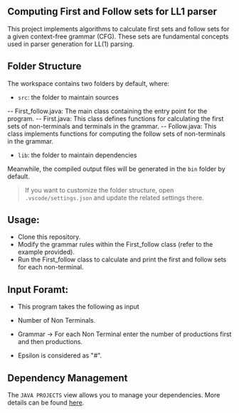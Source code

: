 ## Computing First and Follow sets for LL1 parser

This project implements algorithms to calculate first sets and follow sets for a given context-free grammar (CFG). These sets are fundamental concepts used in parser generation for LL(1) parsing.

## Folder Structure

The workspace contains two folders by default, where:

- `src`: the folder to maintain sources

-- First_follow.java: The main class containing the entry point for the program.
-- First.java: This class defines functions for calculating the first sets of non-terminals and terminals in the grammar.
-- Follow.java: This class implements functions for computing the follow sets of non-terminals in the grammar.

- `lib`: the folder to maintain dependencies

Meanwhile, the compiled output files will be generated in the `bin` folder by default.

> If you want to customize the folder structure, open `.vscode/settings.json` and update the related settings there.

## Usage:

- Clone this repository.
- Modify the grammar rules within the First_follow class (refer to the example provided).
- Run the First_follow class to calculate and print the first and follow sets for each non-terminal.

## Input Foramt:
- This program takes the following as input

- Number of Non Terminals.
- Grammar -> For each Non Terminal enter the number of productions first and then productions.
- Epsilon is considered as "#".
## Dependency Management

The `JAVA PROJECTS` view allows you to manage your dependencies. More details can be found [here](https://github.com/microsoft/vscode-java-dependency#manage-dependencies).
